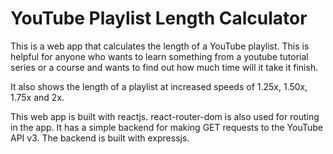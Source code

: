 # YouTube Playlist Length Calculator

This is a web app that calculates the length of a YouTube playlist. This is helpful for anyone who wants to learn something from a youtube tutorial series or a course
and wants to find out how much time will it take it finish.

It also shows the length of a playlist at increased speeds of 1.25x, 1.50x, 1.75x and 2x.

This web app is built with reactjs. react-router-dom is also used for routing in the app. It has a simple backend for making GET requests to the YouTube API v3.
The backend is built with expressjs.
